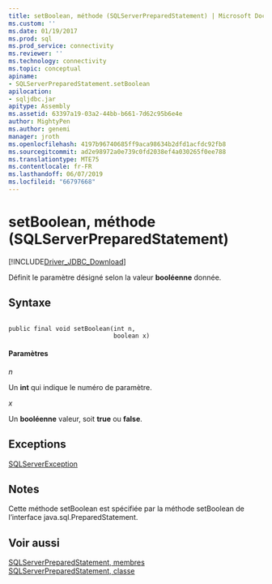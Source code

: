 ```yaml
---
title: setBoolean, méthode (SQLServerPreparedStatement) | Microsoft Docs
ms.custom: ''
ms.date: 01/19/2017
ms.prod: sql
ms.prod_service: connectivity
ms.reviewer: ''
ms.technology: connectivity
ms.topic: conceptual
apiname:
- SQLServerPreparedStatement.setBoolean
apilocation:
- sqljdbc.jar
apitype: Assembly
ms.assetid: 63397a19-03a2-44bb-b661-7d62c95b6e4e
author: MightyPen
ms.author: genemi
manager: jroth
ms.openlocfilehash: 4197b96740685ff9aca98634b2dfd1acfdc92fb8
ms.sourcegitcommit: ad2e98972a0e739c0fd2038ef4a030265f0ee788
ms.translationtype: MTE75
ms.contentlocale: fr-FR
ms.lasthandoff: 06/07/2019
ms.locfileid: "66797668"
---
```

# <a name="setboolean-method-sqlserverpreparedstatement"></a>setBoolean, méthode (SQLServerPreparedStatement)
[!INCLUDE[Driver_JDBC_Download](../../../includes/driver_jdbc_download.md)]

  Définit le paramètre désigné selon la valeur **booléenne** donnée.  
  
## <a name="syntax"></a>Syntaxe  
  
```  
  
public final void setBoolean(int n,  
                             boolean x)  
```  
  
#### <a name="parameters"></a>Paramètres  
 *n*  
  
 Un **int** qui indique le numéro de paramètre.  
  
 *x*  
  
 Un **booléenne** valeur, soit **true** ou **false**.  
  
## <a name="exceptions"></a>Exceptions  
 [SQLServerException](../../../connect/jdbc/reference/sqlserverexception-class.md)  
  
## <a name="remarks"></a>Notes  
 Cette méthode setBoolean est spécifiée par la méthode setBoolean de l’interface java.sql.PreparedStatement.  
  
## <a name="see-also"></a>Voir aussi  
 [SQLServerPreparedStatement, membres](../../../connect/jdbc/reference/sqlserverpreparedstatement-members.md)   
 [SQLServerPreparedStatement, classe](../../../connect/jdbc/reference/sqlserverpreparedstatement-class.md)  
  
  
